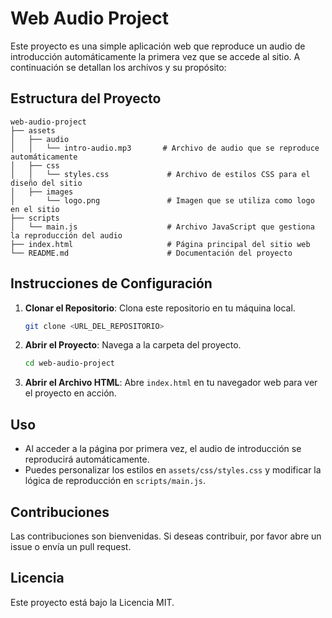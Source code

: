 # Web Audio Project

Este proyecto es una simple aplicación web que reproduce un audio de introducción automáticamente la primera vez que se accede al sitio. A continuación se detallan los archivos y su propósito:

## Estructura del Proyecto

```
web-audio-project
├── assets
│   ├── audio
│   │   └── intro-audio.mp3       # Archivo de audio que se reproduce automáticamente
│   ├── css
│   │   └── styles.css             # Archivo de estilos CSS para el diseño del sitio
│   ├── images
│       └── logo.png               # Imagen que se utiliza como logo en el sitio
├── scripts
│   └── main.js                    # Archivo JavaScript que gestiona la reproducción del audio
├── index.html                     # Página principal del sitio web
└── README.md                      # Documentación del proyecto
```

## Instrucciones de Configuración

1. **Clonar el Repositorio**: Clona este repositorio en tu máquina local.
   
   ```bash
   git clone <URL_DEL_REPOSITORIO>
   ```

2. **Abrir el Proyecto**: Navega a la carpeta del proyecto.

   ```bash
   cd web-audio-project
   ```

3. **Abrir el Archivo HTML**: Abre `index.html` en tu navegador web para ver el proyecto en acción.

## Uso

- Al acceder a la página por primera vez, el audio de introducción se reproducirá automáticamente.
- Puedes personalizar los estilos en `assets/css/styles.css` y modificar la lógica de reproducción en `scripts/main.js`.

## Contribuciones

Las contribuciones son bienvenidas. Si deseas contribuir, por favor abre un issue o envía un pull request.

## Licencia

Este proyecto está bajo la Licencia MIT.